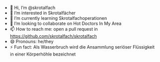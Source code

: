 - 👋 Hi, I’m @skrotalfach
- 👀 I’m interested in Skrotalfächer
- 🌱 I’m currently learning Skrotalfachoperationen
- 💞️ I’m looking to collaborate on Hot Doctors In My Area
- 📫 How to reach me: open a pull request in https://github.com/skrotalfach/skrotalfach
- 😄 Pronouns: he/they
- ⚡ Fun fact: Als Wasserbruch wird die Ansammlung seriöser Flüssigkeit in einer Körperhöhle bezeichnet

<!---
skrotalfach/skrotalfach is a ✨ special ✨ repository because its `README.md` (this file) appears on your GitHub profile.
You can click the Preview link to take a look at your changes.
--->
